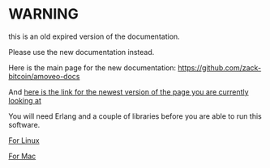WARNING
========

this is an old expired version of the documentation.

Please use the new documentation instead. 

Here is the main page for the new documentation: https://github.com/zack-bitcoin/amoveo-docs 

And [here is the link for the newest version of the page you are currently looking at](https://github.com/zack-bitcoin/amoveo-docs/blob/master//getting-started/dependencies.md)

You will need Erlang and a couple of libraries before you are able to run this software.

[For Linux](/docs/getting-started/linux_dependencies.md)

[For Mac](/docs/getting-started/mac_dependencies.md)